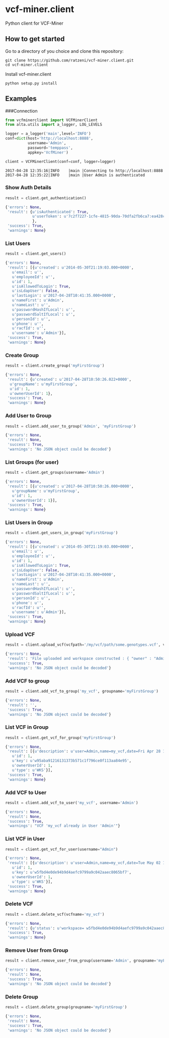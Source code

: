 # vcf-miner.client
Python client for VCF-Miner

## How to get started
Go to a directory of you choice and clone this repository:
```
git clone https://github.com/ratzeni/vcf-miner.client.git
cd vcf-miner.client
```

Install vcf-miner.client
```
python setup.py install
```

## Examples
###Connection
```python
from vcfminerclient import VCFMinerClient
from alta.utils import a_logger, LOG_LEVELS

logger = a_logger('main',level='INFO')
conf=dict(host='http://localhost:8888',
          username='Admin',
          password='temppass',
          appkey='VcfMiner')

client = VCFMinerClient(conf=conf, logger=logger)
```
```text
2017-04-28 12:35:16|INFO    |main |Connecting to http://localhost:8888 
2017-04-28 12:35:22|INFO    |main |User Admin is authenticated
```
### Show Auth Details
```python
result = client.get_authentication()
```
```python
{'errors': None,
 'result': {u'isAuthenticated': True,
            u'userToken': u'7c2f7227-1cfe-4815-90da-70dfa2fb6ca7:ea428c44-2f3d-4e07-9d68-b5ddadeef538'
            },
 'success': True,
 'warnings': None}
```
### List Users
```python
result = client.get_users()
```
```python
{'errors': None,
 'result': [{u'created': u'2014-05-30T21:19:03.000+0000',
   u'email': u'',
   u'employeeId': u'',
   u'id': 1,
   u'isAllowedToLogin': True,
   u'isLdapUser': False,
   u'lastLogin': u'2017-04-28T10:41:35.000+0000',
   u'nameFirst': u'Admin',
   u'nameLast': u'',
   u'passwordHashIfLocal': u'',
   u'passwordSaltIfLocal': u'',
   u'personId': u'',
   u'phone': u'',
   u'racfId': u'',
   u'username': u'Admin'}],
 'success': True,
 'warnings': None}
```
### Create Group
```python
result = client.create_group('myFirstGroup')
```
```python
{'errors': None,
 'result': {u'created': u'2017-04-28T10:50:26.022+0000',
  u'groupName': u'myFirstGroup',
  u'id': 1,
  u'ownerUserId': 1},
 'success': True,
 'warnings': None}
```
### Add User to Group
```python
result = client.add_user_to_group('Admin', 'myFirstGroup')
```
```python
{'errors': None,
 'result': None,
 'success': True,
 'warnings': 'No JSON object could be decoded'}
```
### List Groups (for user)
```python
result = client.get_groups(username='Admin')
```
```python
{'errors': None,
 'result': [{u'created': u'2017-04-28T10:50:26.000+0000',
   u'groupName': u'myFirstGroup',
   u'id': 1,
   u'ownerUserId': 1}],
 'success': True,
 'warnings': None}
```
### List Users in Group 
```python
result = client.get_users_in_group('myFirstGroup')
```
```python
{'errors': None,
 'result': [{u'created': u'2014-05-30T21:19:03.000+0000',
   u'email': u'',
   u'employeeId': u'',
   u'id': 1,
   u'isAllowedToLogin': True,
   u'isLdapUser': False,
   u'lastLogin': u'2017-04-28T10:41:35.000+0000',
   u'nameFirst': u'Admin',
   u'nameLast': u'',
   u'passwordHashIfLocal': u'',
   u'passwordSaltIfLocal': u'',
   u'personId': u'',
   u'phone': u'',
   u'racfId': u'',
   u'username': u'Admin'}],
 'success': True,
 'warnings': None}
```
### Upload VCF
```python
result = client.upload_vcf(vcfpath='/my/vcf/path/some.genotypes.vcf', vcfname='my_vcf')
```
```python
{'errors': None,
 'result': 'File uploaded and workspace constructed : { "owner" : "Admin" , "alias" : "my_vcf" , "ready" : 1 , "_id" :  { "$oid" : "59033ffbe4b0d97b915db706"} , "key" : "w95aba91216131373b571c1f796ce0f113aa84e95"}',
 'success': True,
 'warnings': 'No JSON object could be decoded'}
```
### Add VCF to group
```python
result = client.add_vcf_to_group('my_vcf', groupname='myFirstGroup')
```
```python
{'errors': None,
 'result': '',
 'success': True,
 'warnings': 'No JSON object could be decoded'}
```
### List VCF in Group
```python
result = client.get_vcf_for_group('myFirstGroup')
```
```python
{'errors': None,
 'result': [{u'description': u'user=Admin,name=my_vcf,date=Fri Apr 28 13:13:31 UTC 2017',
   u'id': 1,
   u'key': u'w95aba91216131373b571c1f796ce0f113aa84e95',
   u'ownerUserId': 1,
   u'type': u'WKS'}],
 'success': True,
 'warnings': None}
```
### Add VCF to User
```python
result = client.add_vcf_to_user('my_vcf', username='Admin')
```
```python
{'errors': None,
 'result': None,
 'success': True,
 'warnings': "VCF 'my_vcf already in User 'Admin'"}
```
### List VCF in User
```python
result = client.get_vcf_for_user(username="Admin")
```
```python
{'errors': None,
 'result': [{u'description': u'user=Admin,name=my_vcf,date=Tue May 02 10:32:53 UTC 2017',
   u'id': 1,
   u'key': u'w5fbd4e0de94b9d4aefc9799a9c042aaec8065bf7',
   u'ownerUserId': 1,
   u'type': u'WKS'}],
 'success': True,
 'warnings': None}
```
### Delete VCF
```python
result = client.delete_vcf(vcfname='my_vcf')
```
```python
{'errors': None,
 'result': {u'status': u'workspace= w5fbd4e0de94b9d4aefc9799a9c042aaec8065bf7 deleted'},
 'success': True,
 'warnings': None}
```
### Remove User from Group
```python
result = client.remove_user_from_group(username='Admin', groupname='myFirstGroup')
```
```python
{'errors': None,
 'result': None,
 'success': True,
 'warnings': 'No JSON object could be decoded'}
```
### Delete Group
```python
result = client.delete_group(groupname='myFirstGroup')
```
```python
{'errors': None,
 'result': None,
 'success': True,
 'warnings': 'No JSON object could be decoded'}
```